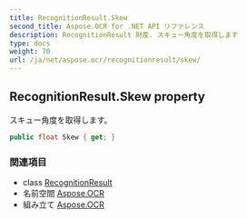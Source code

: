 ```yaml
---
title: RecognitionResult.Skew
second_title: Aspose.OCR for .NET API リファレンス
description: RecognitionResult 財産. スキュー角度を取得します
type: docs
weight: 70
url: /ja/net/aspose.ocr/recognitionresult/skew/
---
```

## RecognitionResult.Skew property

スキュー角度を取得します。

```csharp
public float Skew { get; }
```

### 関連項目

* class [RecognitionResult](../)
* 名前空間 [Aspose.OCR](../../recognitionresult/)
* 組み立て [Aspose.OCR](../../../)


